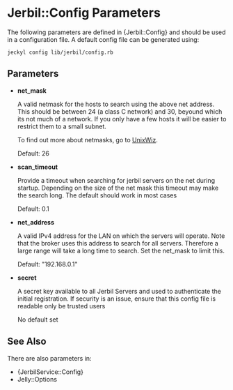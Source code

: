 # Jerbil::Config Parameters

The following parameters are defined in {Jerbil::Config} and should be used
in a configuration file. A default config file can be generated using:

    jeckyl config lib/jerbil/config.rb

## Parameters

 * **net_mask**
 
    A valid netmask for the hosts to search using the above net address. This should be
    between 24 (a class C network) and 30, beyound which its not much of a network. If you only have a few
    hosts it will be easier to restrict them to a small subnet.
    
    To find out more about netmasks, go to [UnixWiz](http://www.unixwiz.net/techtips/netmask-ref.html).

    Default: 26

 * **scan_timeout**
 
    Provide a timeout when searching for jerbil servers on the net during startup.
    Depending on the size of the net mask this timeout may make the search long.
    The default should work in most cases

    Default: 0.1

 * **net_address**
 
    A valid IPv4 address for the LAN on which the servers will operate.
    Note that the broker uses this address to search for all servers.
    Therefore a large range will take a long time to search. Set the net_mask to limit this.

    Default: "192.168.0.1"

 * **secret**
 
    A secret key available to all Jerbil Servers and used to authenticate the initial registration.
    If security is an issue, ensure that this config file is readable only be trusted users

    No default set


## See Also

There are also parameters in:

 * {JerbilService::Config}
 * Jelly::Options
